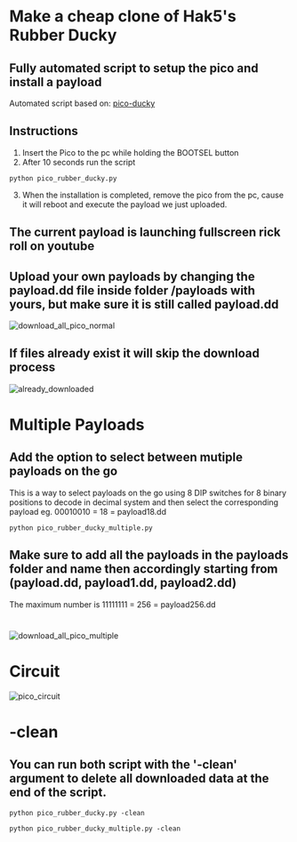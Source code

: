 # Make a cheap clone of Hak5's Rubber Ducky
## Fully automated script to setup the pico and install a payload
Automated script based on: [pico-ducky](https://github.com/dbisu/pico-ducky) 
## Instructions
1) Insert the Pico to the pc while holding the BOOTSEL button
2) After 10 seconds run the script
```
python pico_rubber_ducky.py
```
3) When the installation is completed, remove the pico from the pc, cause it will reboot and execute the payload we just uploaded.

## The current payload is launching fullscreen rick roll on youtube 
## Upload your own payloads by changing the payload.dd file inside folder /payloads with yours, but make sure it is still called payload.dd
![download_all_pico_normal](https://github.com/user-attachments/assets/2312b81a-9191-4ad5-b6f7-8aebd8bb8950)

## If files already exist it will skip the download process
![already_downloaded](https://github.com/user-attachments/assets/b57d003f-85ba-434b-a923-0cf3ff47eb36)

# Multiple Payloads
## Add the option to select between mutiple payloads on the go
This is a way to select payloads on the go using 8 DIP switches for 8 binary positions to decode in decimal system and then select the corresponding payload eg. 00010010 = 18 = payload18.dd
```
python pico_rubber_ducky_multiple.py
```
## Make sure to add all the payloads in the payloads folder and name then accordingly starting from (payload.dd, payload1.dd, payload2.dd)
The maximum number is 11111111 = 256 = payload256.dd
#
![download_all_pico_multiple](https://github.com/user-attachments/assets/8a0cec18-1e14-4238-8d01-035e5d8b4c6d)

# Circuit
![pico_circuit](https://github.com/user-attachments/assets/3ca9337b-508a-4cbb-8c13-8cc416436774)

# -clean
## You can run both script with the '-clean' argument to delete all downloaded data at the end of the script.
```
python pico_rubber_ducky.py -clean 
```
```
python pico_rubber_ducky_multiple.py -clean
```

